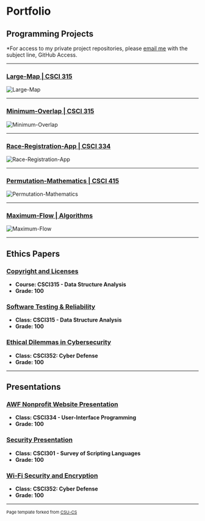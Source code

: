 Portfolio
=========

Programming Projects
--------------------

*For access to my private project repositories, please [email me](mailto:example@csustudent.net?subject=GitHub%20Access) with the subject line, GitHub Access.

---
### [Large-Map | CSCI 315](https://github.com/Sanchez-RickC137/Large-Map)

![Large-Map](images/dummy_thumbnail.jpg)

---
### [Minimum-Overlap | CSCI 315](https://github.com/Sanchez-RickC137/Minimum-Overlap)

![Minimum-Overlap](images/dummy_thumbnail.jpg)

---
### [Race-Registration-App | CSCI 334](https://github.com/Sanchez-RickC137/Race-Registration-App)

![Race-Registration-App](images/dummy_thumbnail.jpg)

---
### [Permutation-Mathematics | CSCI 415](https://github.com/Sanchez-RickC137/Permutation-Mathematics)

![Permutation-Mathematics](images/dummy_thumbnail.jpg)

---
### [Maximum-Flow | Algorithms](https://github.com/Sanchez-RickC137/Maximum-Flow)

![Maximum-Flow](images/dummy_thumbnail.jpg)

---

Ethics Papers
-------------

### [Copyright and Licenses](https://github.com/Sanchez-RickC137/Sanchez-RickC137.github.io/blob/master/pdf/Copyright%20and%20Licenses.pdf)

-   **Course: CSCI315 - Data Structure Analysis**  
-   **Grade: 100**

### [Software Testing & Reliability](https://github.com/Sanchez-RickC137/Sanchez-RickC137.github.io/blob/master/pdf/Software%20Testing%20%26%20Reliability.pdf)

-   **Class: CSCI315 - Data Structure Analysis** 
-   **Grade: 100**

### [Ethical Dilemmas in Cybersecurity](https://github.com/Sanchez-RickC137/Sanchez-RickC137.github.io/blob/master/pdf/Ethical%20Dilemmas%20in%20Cybersecurity.pdf)

-   **Class: CSCI352: Cyber Defense** 
-   **Grade: 100**

---

Presentations
-------------

### [AWF Nonprofit Website Presentation](https://youtu.be/hcZogURE6EU/.)

- **Class: CSCI334 - User-Interface Programming** 
- **Grade: 100**


### [Security Presentation](https://youtu.be/17P3c9-l7XY/.)

- **Class: CSCI301 - Survey of Scripting Languages** 
- **Grade: 100**


### [Wi-Fi Security and Encryption](https://github.com/Sanchez-RickC137/Sanchez-RickC137.github.io/blob/master/pdf/Wi-FI%20Security%20and%20Encryption.pdf)

- **Class: CSCI352: Cyber Defense** 
- **Grade: 100**

---

<p style="font-size:11px">Page template forked from <a href="https://github.com/csu-cs/csci-portfolio">CSU-CS</a></p>
<!-- Remove above link if you don't want to attributive -->
